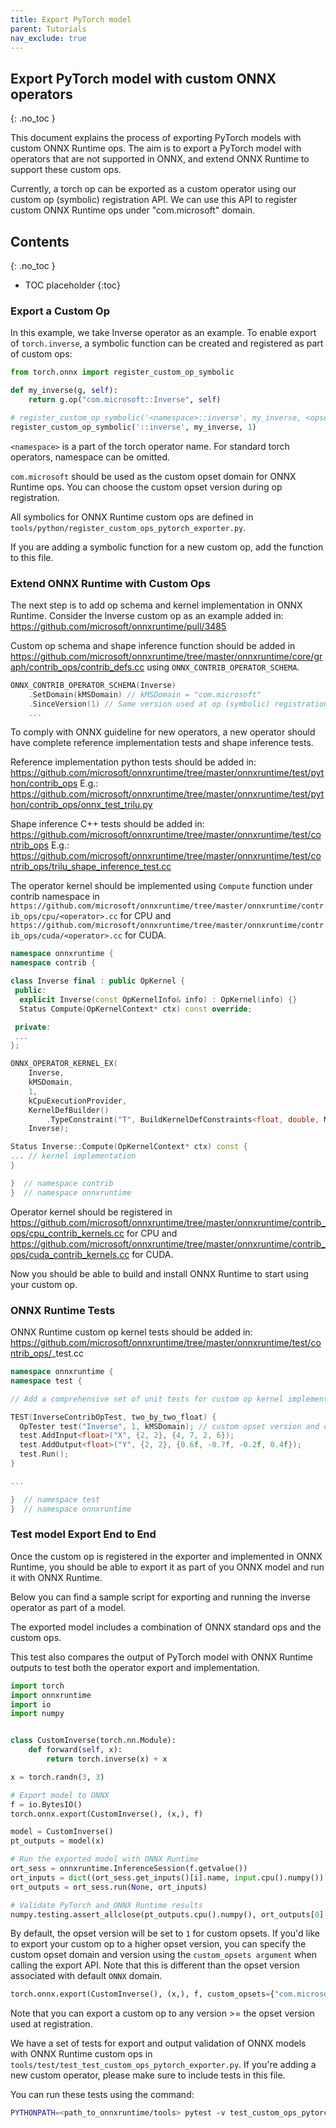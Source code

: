 ```yaml
---
title: Export PyTorch model
parent: Tutorials
nav_exclude: true 
---
```


## Export PyTorch model with custom ONNX operators
{: .no_toc }

This document explains the process of exporting PyTorch models with custom ONNX Runtime ops. The aim is to export a PyTorch model with operators that are not supported in ONNX, and extend ONNX Runtime to support these custom ops.

Currently, a torch op can be exported as a custom operator using our custom op (symbolic) registration API. We can  use this API to register custom ONNX Runtime ops under "com.microsoft" domain.

## Contents
{: .no_toc }

* TOC placeholder
{:toc}

### Export a Custom Op

In this example, we take Inverse operator as an example. To enable export of ```torch.inverse```, a symbolic function can be created and registered as part of custom ops:

```python
from torch.onnx import register_custom_op_symbolic

def my_inverse(g, self):
    return g.op("com.microsoft::Inverse", self)

# register_custom_op_symbolic('<namespace>::inverse', my_inverse, <opset_version>)
register_custom_op_symbolic('::inverse', my_inverse, 1)
```

`<namespace>` is a part of the torch operator name. For standard torch operators, namespace can be omitted.

`com.microsoft` should be used as the custom opset domain for ONNX Runtime ops. You can choose the custom opset version during op registration.

All symbolics for ONNX Runtime custom ops are defined in `tools/python/register_custom_ops_pytorch_exporter.py`.

If you are adding a symbolic function for a new custom op, add the function to this file.

### Extend ONNX Runtime with Custom Ops

The next step is to add op schema and kernel implementation in ONNX Runtime.
Consider the Inverse custom op as an example added in:
https://github.com/microsoft/onnxruntime/pull/3485

Custom op schema and shape inference function should be added in https://github.com/microsoft/onnxruntime/tree/master/onnxruntime/core/graph/contrib_ops/contrib_defs.cc using `ONNX_CONTRIB_OPERATOR_SCHEMA`.

```c++
ONNX_CONTRIB_OPERATOR_SCHEMA(Inverse)
    .SetDomain(kMSDomain) // kMSDomain = "com.microsoft"
    .SinceVersion(1) // Same version used at op (symbolic) registration
    ...
```

To comply with ONNX guideline for new operators, a new operator should have complete reference implementation tests and shape inference tests.

Reference implementation python tests should be added in:
https://github.com/microsoft/onnxruntime/tree/master/onnxruntime/test/python/contrib_ops
E.g.: https://github.com/microsoft/onnxruntime/tree/master/onnxruntime/test/python/contrib_ops/onnx_test_trilu.py

Shape inference C++ tests should be added in:
https://github.com/microsoft/onnxruntime/tree/master/onnxruntime/test/contrib_ops
E.g.: https://github.com/microsoft/onnxruntime/tree/master/onnxruntime/test/contrib_ops/trilu_shape_inference_test.cc

The operator kernel should be implemented using ```Compute``` function
under contrib namespace in `https://github.com/microsoft/onnxruntime/tree/master/onnxruntime/contrib_ops/cpu/<operator>.cc` 
for CPU and `https://github.com/microsoft/onnxruntime/tree/master/onnxruntime/contrib_ops/cuda/<operator>.cc` for CUDA.

```c++
namespace onnxruntime {
namespace contrib {

class Inverse final : public OpKernel {
 public:
  explicit Inverse(const OpKernelInfo& info) : OpKernel(info) {}
  Status Compute(OpKernelContext* ctx) const override;

 private:
 ...
};

ONNX_OPERATOR_KERNEL_EX(
    Inverse,
    kMSDomain,
    1,
    kCpuExecutionProvider,
    KernelDefBuilder()
        .TypeConstraint("T", BuildKernelDefConstraints<float, double, MLFloat16>()),
    Inverse);

Status Inverse::Compute(OpKernelContext* ctx) const {
... // kernel implementation
}

}  // namespace contrib
}  // namespace onnxruntime
```

Operator kernel should be registered in https://github.com/microsoft/onnxruntime/tree/master/onnxruntime/contrib_ops/cpu_contrib_kernels.cc for CPU and https://github.com/microsoft/onnxruntime/tree/master/onnxruntime/contrib_ops/cuda_contrib_kernels.cc for CUDA.

Now you should be able to build and install ONNX Runtime to start using your custom op.

### ONNX Runtime Tests

ONNX Runtime custom op kernel tests should be added in: https://github.com/microsoft/onnxruntime/tree/master/onnxruntime/test/contrib_ops/<operator>_test.cc

```c++
namespace onnxruntime {
namespace test {

// Add a comprehensive set of unit tests for custom op kernel implementation

TEST(InverseContribOpTest, two_by_two_float) {
  OpTester test("Inverse", 1, kMSDomain); // custom opset version and domain
  test.AddInput<float>("X", {2, 2}, {4, 7, 2, 6});
  test.AddOutput<float>("Y", {2, 2}, {0.6f, -0.7f, -0.2f, 0.4f});
  test.Run();
}

...

}  // namespace test
}  // namespace onnxruntime
```

### Test model Export End to End

Once the custom op is registered in the exporter and implemented in ONNX Runtime, you should be able to export it as part of you ONNX model and run it with ONNX Runtime.

Below you can find a sample script for exporting and running the inverse operator as part of a model.

The exported model includes a combination of ONNX standard ops and the custom ops.

This test also compares the output of PyTorch model with ONNX Runtime outputs to test both the operator export and implementation.

```python
import torch
import onnxruntime
import io
import numpy


class CustomInverse(torch.nn.Module):
    def forward(self, x):
        return torch.inverse(x) + x

x = torch.randn(3, 3)

# Export model to ONNX
f = io.BytesIO()
torch.onnx.export(CustomInverse(), (x,), f)

model = CustomInverse()
pt_outputs = model(x)

# Run the exported model with ONNX Runtime
ort_sess = onnxruntime.InferenceSession(f.getvalue())
ort_inputs = dict((ort_sess.get_inputs()[i].name, input.cpu().numpy()) for i, input in enumerate((x,)))
ort_outputs = ort_sess.run(None, ort_inputs)

# Validate PyTorch and ONNX Runtime results
numpy.testing.assert_allclose(pt_outputs.cpu().numpy(), ort_outputs[0], rtol=1e-03, atol=1e-05)
```

By default, the opset version will be set to ``1`` for custom opsets. If you'd like to export your
custom op to a higher opset version, you can specify the custom opset domain and version using 
the ``custom_opsets argument`` when calling the export API. Note that this is different than the opset 
version associated with default ```ONNX``` domain.

```python
torch.onnx.export(CustomInverse(), (x,), f, custom_opsets={"com.microsoft": 5})
```

Note that you can export a custom op to any version >= the opset version used at registration.

We have a set of tests for export and output validation of ONNX models with ONNX Runtime custom ops in 
``tools/test/test_test_custom_ops_pytorch_exporter.py``. If you're adding a new custom operator, please
make sure to include tests in this file.

You can run these tests using the command:

```bash
PYTHONPATH=<path_to_onnxruntime/tools> pytest -v test_custom_ops_pytorch_exporter.py
```
